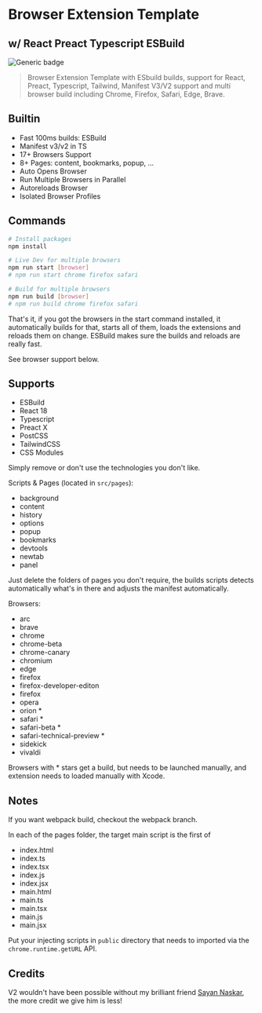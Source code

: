 # Browser Extension Template

## w/ React Preact Typescript ESBuild

![Generic badge](https://img.shields.io/badge/build-success-brightgreen.svg)

> Browser Extension Template with ESbuild builds, support for React, Preact, Typescript, Tailwind, Manifest V3/V2 support and multi browser build including Chrome, Firefox, Safari, Edge, Brave.

## Builtin

- Fast 100ms builds: ESBuild
- Manifest v3/v2 in TS
- 17+ Browsers Support
- 8+ Pages: content, bookmarks, popup, ...
- Auto Opens Browser
- Run Multiple Browsers in Parallel
- Autoreloads Browser
- Isolated Browser Profiles

## Commands

```sh
# Install packages
npm install

# Live Dev for multiple browsers
npm run start [browser]
# npm run start chrome firefox safari

# Build for multiple browsers
npm run build [browser]
# npm run build chrome firefox safari
```

That's it, if you got the browsers in the start command installed, it automatically builds for that, starts all of them, loads the extensions and reloads them on change. ESBuild makes sure the builds and reloads are really fast.

See browser support below.

## Supports

- ESBuild
- React 18
- Typescript
- Preact X
- PostCSS
- TailwindCSS
- CSS Modules

Simply remove or don't use the technologies you don't like.

Scripts & Pages (located in `src/pages`):

- background
- content
- history
- options
- popup
- bookmarks
- devtools
- newtab
- panel

Just delete the folders of pages you don't require, the builds scripts detects automatically what's in there and adjusts the manifest automatically.

Browsers:

- arc
- brave
- chrome
- chrome-beta
- chrome-canary
- chromium
- edge
- firefox
- firefox-developer-editon
- firefox
- opera
- orion \*
- safari \*
- safari-beta \*
- safari-technical-preview \*
- sidekick
- vivaldi

Browsers with \* stars get a build, but needs to be launched manually, and extension needs to loaded manually with Xcode.

## Notes

If you want webpack build, checkout the webpack branch.

In each of the pages folder, the target main script is the first of

- index.html
- index.ts
- index.tsx
- index.js
- index.jsx
- main.html
- main.ts
- main.tsx
- main.js
- main.jsx

Put your injecting scripts in `public` directory that needs to imported via the `chrome.runtime.getURL` API.

## Credits

V2 wouldn't have been possible without my brilliant friend [Sayan Naskar](https://github.com/nascarsayan), the more credit we give him is less!
